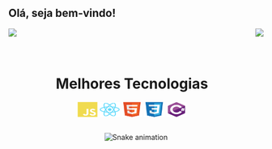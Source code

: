 ## Olá, seja bem-vindo!

<div>
  
  <img  height="180em" src="https://github-readme-stats.vercel.app/api?username=PauloHenrique120&show_icons=true&theme=chartreuse-dark&include_all_commits=true&count_private=true"/>
  <img align="right" height="180em" src="https://github-readme-stats.vercel.app/api/top-langs/?username=PauloHenrique120&layout=compact&langs_count=16&theme=chartreuse-dark"/>
</div>
<br>

<div  align="center"> 
  <div style="display: inline_block"><br>
    <h1 align="center">Melhores Tecnologias </h1>
    <img align="center" height="30" width="40" alt="js-icon"  src="https://raw.githubusercontent.com/devicons/devicon/master/icons/javascript/javascript-plain.svg">
    <img align="center" height="30" width="40" alt="react-icon" src="https://raw.githubusercontent.com/devicons/devicon/master/icons/react/react-original.svg">
    <img align="center" height="30" width="40" alt="html-icon" src="https://raw.githubusercontent.com/devicons/devicon/master/icons/html5/html5-original.svg">
    <img align="center" height="30" width="40" alt="css-icon" src="https://raw.githubusercontent.com/devicons/devicon/master/icons/css3/css3-original.svg">
    <img align="center" height="30" width="40" alt="c-icon" src="https://raw.githubusercontent.com/devicons/devicon/master/icons/csharp/csharp-original.svg">
    
   </div>
  <br>

  ![Snake animation](https://github.com/PauloHenrique120/PauloHenrique120/blob/output/github-contribution-grid-snake.svg)
